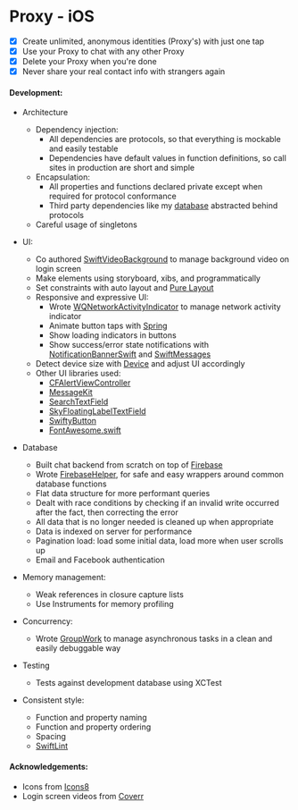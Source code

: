 # Proxy - iOS

- [x] Create unlimited, anonymous identities (Proxy's) with just one tap
- [x] Use your Proxy to chat with any other Proxy
- [x] Delete your Proxy when you're done
- [x] Never share your real contact info with strangers again

#### Development:

- Architecture
  - Dependency injection:
    - All dependencies are protocols, so that everything is mockable and easily testable
    - Dependencies have default values in function definitions, so call sites in production are short and simple
  - Encapsulation:
    - All properties and functions declared private except when required for protocol conformance
    - Third party dependencies like my [database](https://firebase.google.com/) abstracted behind protocols
  - Careful usage of singletons

- UI:
  - Co authored [SwiftVideoBackground](https://github.com/dingwilson/SwiftVideoBackground) to manage background video on login screen
  - Make elements using storyboard, xibs, and programmatically
  - Set constraints with auto layout and [Pure Layout](https://github.com/PureLayout/PureLayout)
  - Responsive and expressive UI:
    - Wrote [WQNetworkActivityIndicator](https://github.com/quanvo87/WQNetworkActivityIndicator) to manage network activity indicator
    - Animate button taps with [Spring](https://cocoapods.org/pods/Spring)
    - Show loading indicators in buttons
    - Show success/error state notifications with [NotificationBannerSwift](https://github.com/Daltron/NotificationBanner) and [SwiftMessages](https://github.com/SwiftKickMobile/SwiftMessages)
  - Detect device size with [Device](https://github.com/Ekhoo/Device) and adjust UI accordingly
  - Other UI libraries used:
    - [CFAlertViewController](https://github.com/Codigami/CFAlertViewController)
    - [MessageKit](https://cocoapods.org/pods/MessageKit)
    - [SearchTextField](https://github.com/apasccon/SearchTextField)
    - [SkyFloatingLabelTextField](https://github.com/Skyscanner/SkyFloatingLabelTextField)
    - [SwiftyButton](https://github.com/TakeScoop/SwiftyButton)
    - [FontAwesome.swift](https://github.com/thii/FontAwesome.swift)

- Database
  - Built chat backend from scratch on top of [Firebase](https://firebase.google.com/)
  - Wrote [FirebaseHelper](https://github.com/quanvo87/FirebaseHelper), for safe and easy wrappers around common database functions
  - Flat data structure for more performant queries
  - Dealt with race conditions by checking if an invalid write occurred after the fact, then correcting the error
  - All data that is no longer needed is cleaned up when appropriate
  - Data is indexed on server for performance
  - Pagination load: load some initial data, load more when user scrolls up
  - Email and Facebook authentication

- Memory management:
  - Weak references in closure capture lists
  - Use Instruments for memory profiling

- Concurrency:
  - Wrote [GroupWork](https://github.com/quanvo87/GroupWork) to manage asynchronous tasks in a clean and easily debuggable way

- Testing
  - Tests against development database using XCTest

- Consistent style:
  - Function and property naming
  - Function and property ordering
  - Spacing
  - [SwiftLint](https://github.com/realm/SwiftLint)

#### Acknowledgements:

- Icons from [Icons8](https://icons8.com/)
- Login screen videos from [Coverr](http://coverr.co/)
